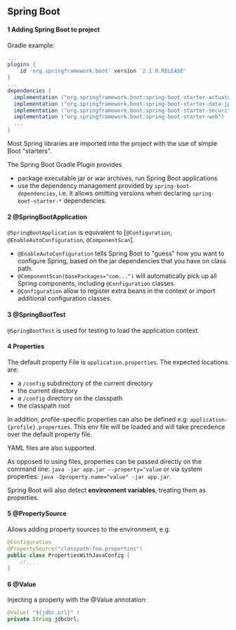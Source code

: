 ## Spring Boot

#### 1 Adding Spring Boot to project
Gradle example:

```groovy
...
plugins {
	id 'org.springframework.boot' version '2.1.0.RELEASE'
}
...
dependencies {
  implementation ("org.springframework.boot:spring-boot-starter-actuator")
  implementation ("org.springframework.boot:spring-boot-starter-data-jpa")
  implementation ("org.springframework.boot:spring-boot-starter-security")
  implementation ("org.springframework.boot:spring-boot-starter-web")
  ...
}
```
Most Spring libraries are imported into the project with the use of simple Boot "starters".

The Spring Boot Gradle Plugin provides
- package executable jar or war archives, run Spring Boot applications
- use the dependency management provided by `spring-boot-dependencies`, i.e. it allows omitting versions when declaring `spring-boot-starter-*` dependencies.

#### 2 @SpringBootApplication
`@SpringBootApplication` is equivalent to [`@Configuration`, `@EnableAutoConfiguration`, `@ComponentScan`].
 - `@EnableAutoConfiguration` tells Spring Boot to "guess" how you want to configure Spring, based on the jar dependencies that you have on class path.
 - `@ComponentScan(basePackages="com...")` will automatically pick up all Spring components, including `@Configuration` classes.
 - `@Configuration` allow to register extra beans in the context or import additional configuration classes.

#### 3 @SpringBootTest
`@SpringBootTest` is used for testing to load the application context.

#### 4 Properties
The default property File is `application.properties`. The expected locations are:
- a `/config` subdirectory of the current directory
- the current directory
- a `/config` directory on the classpath
- the classpath root

In addition, profile-specific properties can also be defined e.g: `application-{profile}.properties`.
This env file will be loaded and will take precedence over the default property file.

YAML files are also supported.

As opposed to using files, properties can be passed directly on the command line:
`java -jar app.jar --property="value` 
or via system properties:
`java -Dproperty.name="value" -jar app.jar`.

Spring Boot will also detect **environment variables**, treating them as properties.

#### 5 @PropertySource
 Allows adding property sources to the environment, e.g:
 ```java
@Configuration
@PropertySource("classpath:foo.properties")
public class PropertiesWithJavaConfig {
    //...
}
```

#### 6 @Value
Injecting a property with the @Value annotation:
```java
@Value( "${jdbc.url}" )
private String jdbcUrl;
```
